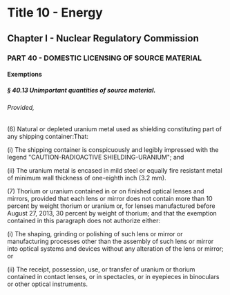 
# Title 10 - Energy
## Chapter I - Nuclear Regulatory Commission
### PART 40 - DOMESTIC LICENSING OF SOURCE MATERIAL
#### Exemptions
##### § 40.13 Unimportant quantities of source material.
###### Provided,

(6) Natural or depleted uranium metal used as shielding constituting part of any shipping container:That:

(i) The shipping container is conspicuously and legibly impressed with the legend "CAUTION-RADIOACTIVE SHIELDING-URANIUM"; and

(ii) The uranium metal is encased in mild steel or equally fire resistant metal of minimum wall thickness of one-eighth inch (3.2 mm).

(7) Thorium or uranium contained in or on finished optical lenses and mirrors, provided that each lens or mirror does not contain more than 10 percent by weight thorium or uranium or, for lenses manufactured before August 27, 2013, 30 percent by weight of thorium; and that the exemption contained in this paragraph does not authorize either:

(i) The shaping, grinding or polishing of such lens or mirror or manufacturing processes other than the assembly of such lens or mirror into optical systems and devices without any alteration of the lens or mirror; or

(ii) The receipt, possession, use, or transfer of uranium or thorium contained in contact lenses, or in spectacles, or in eyepieces in binoculars or other optical instruments.
